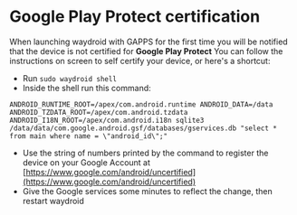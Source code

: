 # Google Play Protect certification

When launching waydroid with GAPPS for the first time you will be notified that the device is not certified for **Google Play Protect**
You can follow the instructions on screen to self certify your device, or here's a shortcut:

* Run `sudo waydroid shell`
* Inside the shell run this command:
```
ANDROID_RUNTIME_ROOT=/apex/com.android.runtime ANDROID_DATA=/data ANDROID_TZDATA_ROOT=/apex/com.android.tzdata ANDROID_I18N_ROOT=/apex/com.android.i18n sqlite3 /data/data/com.google.android.gsf/databases/gservices.db "select * from main where name = \"android_id\";"
```
* Use the string of numbers printed by the command to register the device on your Google Account at [https://www.google.com/android/uncertified](https://www.google.com/android/uncertified)
* Give the Google services some minutes to reflect the change, then restart waydroid
